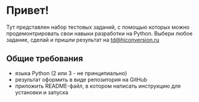 # Привет!
Тут представлен набор тестовых заданий, с помощью которых можно продемонтрировать свои навыки разработки на Python.
Выбери любое задание, сделай и пришли результат на td@hiconversion.ru

## Общие требования
- языка Python (2 или 3 - не принципиально)
- результат оформить в виде репозитория на GitHub
- приложить README-файл, в котором написать инструкцию для установки и запуска